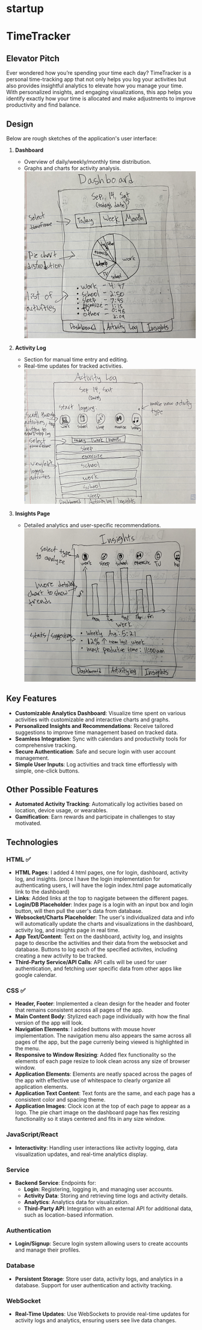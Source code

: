 # startup

# TimeTracker

## Elevator Pitch
Ever wondered how you’re spending your time each day? TimeTracker is a personal time-tracking app that not only helps you log your activities but also provides insightful analytics to elevate how you manage your time. With personalized insights, and engaging visualizations, this app helps you identify exactly how your time is allocated and make adjustments to improve productivity and find balance.

## Design
Below are rough sketches of the application's user interface:

1. **Dashboard**
   - Overview of daily/weekly/monthly time distribution.
   - Graphs and charts for activity analysis.
![Dashboard](assets/Dashboard-mockup.jpg)

2. **Activity Log**
   - Section for manual time entry and editing.
   - Real-time updates for tracked activities.
![Activity Log](assets/ActivityLog-mockup.jpg)

3. **Insights Page**
   - Detailed analytics and user-specific recommendations.
![Insights Page](assets/InsightsPage-mockup.jpg)


## Key Features
- **Customizable Analytics Dashboard**: Visualize time spent on various activities with customizable and interactive charts and graphs.
- **Personalized Insights and Recommendations**: Receive tailored suggestions to improve time management based on tracked data.
- **Seamless Integration**: Sync with calendars and productivity tools for comprehensive tracking.
- **Secure Authentication**: Safe and secure login with user account management.
- **Simple User Inputs**: Log activities and track time effortlessly with simple, one-click buttons.

## Other Possible Features
- **Automated Activity Tracking**: Automatically log activities based on location, device usage, or wearables.
- **Gamification**: Earn rewards and participate in challenges to stay motivated.


## Technologies
### HTML ✅
- **HTML Pages**: I added 4 html pages, one for login, dashboard, activity log, and insights. (once I have the login implementation for authenticating users, I will have the login index.html page automatically link to the dashboard)
- **Links**: Added links at the top to nagigate between the different pages.
- **Login/DB Placeholder**: Index page is a login with an input box and login button, will then pull the user's data from database.
- **Websocket/Charts Placeholder**: The user's individualized data and info will automatically update the charts and visualizations in the dashboard, activity log, and insights page in real time.
- **App Text/Content**: Text on the dashboard, activity log, and insights page to describe the activities and their data from the websocket and database. Buttons to log each of the specified activites, including creating a new activity to be tracked. 
- **Third-Party Service/API Calls**: API calls will be used for user authentication, and fetching user specific data from other apps like google calendar.

### CSS ✅
- **Header, Footer**: Implemented a clean design for the header and footer that remains consistent across all pages of the app.
- **Main Content Body**: Stylized each page individually with how the final version of the app will look.
- **Navigation Elements**: I added buttons with mouse hover implementation. The navigation menu also appears the same across all pages of the app, but the page currenly being viewed is highlighted in the menu.
- **Responsive to Window Resizing**: Added flex functionality so the elements of each page resize to look clean across any size of browser window.
- **Application Elements**: Elements are neatly spaced across the pages of the app with effective use of whitespace to clearly organize all application elements.
- **Application Text Content**: Text fonts are the same, and each page has a consistent color and spacing theme.
- **Application Images**: Clock icon at the top of each page to appear as a logo. The pie chart image on the dashboard page has flex resizing functionality so it stays centered and fits in any size window.


### JavaScript/React
- **Interactivity**: Handling user interactions like activity logging, data visualization updates, and real-time analytics display.

### Service
- **Backend Service**: Endpoints for:
  - **Login**: Registering, logging in, and managing user accounts.
  - **Activity Data**: Storing and retrieving time logs and activity details.
  - **Analytics**: Analytics data for visualization.
  - **Third-Party API**: Integration with an external API for additional data, such as location-based information.

### Authentication
- **Login/Signup**: Secure login system allowing users to create accounts and manage their profiles.

### Database
- **Persistent Storage**: Store user data, activity logs, and analytics in a database. Support for user authentication and activity tracking.

### WebSocket
- **Real-Time Updates**: Use WebSockets to provide real-time updates for activity logs and analytics, ensuring users see live data changes.